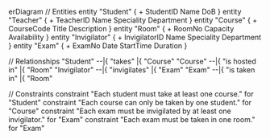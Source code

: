 erDiagram
  // Entities
  entity "Student" {
    + StudentID
    Name
    DoB
  }
  entity "Teacher" {
    + TeacherID
    Name
    Speciality
    Department
  }
  entity "Course" {
    + CourseCode
    Title
    Description
  }
  entity "Room" {
    + RoomNo
    Capacity
    Availability
  }
  entity "Invigilator" {
    + InvigilatorID
    Name
    Speciality
    Department
  }
  entity "Exam" {
    + ExamNo
    Date
    StartTime
    Duration
  }

  // Relationships
  "Student" --|{ "takes" |{ "Course"
  "Course" --|{ "is hosted in" |{ "Room"
  "Invigilator" --|{ "invigilates" |{ "Exam"
  "Exam" --|{ "is taken in" |{ "Room"

  // Constraints
  constraint "Each student must take at least one course." for "Student"
  constraint "Each course can only be taken by one student." for "Course"
  constraint "Each exam must be invigilated by at least one invigilator." for "Exam"
  constraint "Each exam must be taken in one room." for "Exam"
